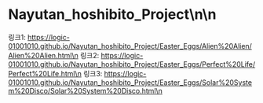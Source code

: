 # Nayutan_hoshibito_Project\n\n

링크1: https://logic-01001010.github.io/Nayutan_hoshibito_Project/Easter_Eggs/Alien%20Alien/Alien%20Alien.html\n
링크2: https://logic-01001010.github.io/Nayutan_hoshibito_Project/Easter_Eggs/Perfect%20Life/Perfect%20Life.html\n
링크3: https://logic-01001010.github.io/Nayutan_hoshibito_Project/Easter_Eggs/Solar%20System%20Disco/Solar%20System%20Disco.html\n
